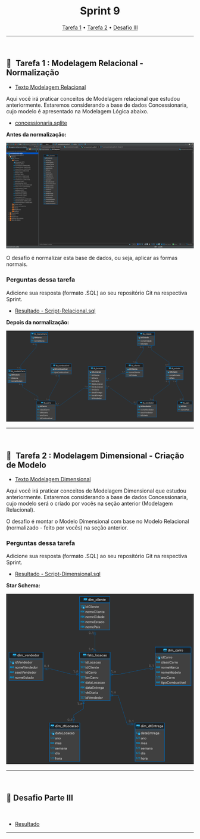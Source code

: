 <h1 align="center"> Sprint 9</h1>

<p align="center">
 <a href="#tarefa1">Tarefa 1</a> •
 <a href="#tarefa2">Tarefa 2</a> •
 <a href="#desafio">Desafio III</a>
</p>

---
<br> 

<a id="tarefa1"></a>
## 📝   Tarefa 1 : Modelagem Relacional - Normalização

- [Texto Modelagem Relacional](evidencias/modeloRelacional.md)

Aqui você irá praticar conceitos de Modelagem relacional que estudou anteriormente. Estaremos considerando a base de dados Concessionaria, cujo modelo é apresentado na Modelagem Lógica abaixo.

- [concessionaria.sqlite](evidencias/concessionaria.sqlite)

**Antes da normalização:**

<img src="evidencias/before.png" alt="Texto Alternativo" width="800">  

O desafio é normalizar esta base de dados, ou seja, aplicar as formas normais.

### Perguntas dessa tarefa

Adicione sua resposta (formato .SQL) ao seu repositório Git na respectiva Sprint.

- [Resultado - Script-Relacional.sql](evidencias/Script-SQL-Com.sql)

**Depois da normalização:**

<img src="evidencias/after.sqlite.png" alt="Texto Alternativo" width="800">  

---

<br>

<a id="tarefa2"></a>
## 📝   Tarefa 2 : Modelagem Dimensional - Criação de Modelo 

- [Texto Modelagem Dimensional](evidencias/modeloDimensional.md)

Aqui você irá praticar conceitos de Modelagem Dimensional que estudou anteriormente. Estaremos considerando a base de dados Concessionaria, cujo modelo será o criado por vocês na seção anterior (Modelagem Relacional).

O desafio é montar o Modelo Dimensional com base no Modelo Relacional (normalizado - feito por vocês) na seção anterior.

### Perguntas dessa tarefa
Adicione sua resposta (formato .SQL) ao seu repositório Git na respectiva Sprint.

- [Resultado - Script-Dimensional.sql](evidencias/Script-VIEW.sql)

**Star Schema:**

<img src="evidencias/starschema.sqlite.png" alt="Texto Alternativo" width="600"> 

---
<br>

<a id="desafio"></a>
## 🎯  Desafio Parte III

<br>

- [Resultado](/DESAFIO/README.md#desafio-parte-iii---camadas-trusted-e-refined)

---